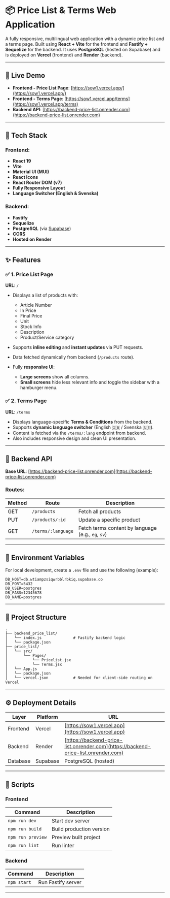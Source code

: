 # 📦 Price List & Terms Web Application

A fully responsive, multilingual web application with a dynamic price list and a terms page. Built using **React + Vite** for the frontend and **Fastify + Sequelize** for the backend. It uses **PostgreSQL** (hosted on Supabase) and is deployed on **Vercel** (frontend) and **Render** (backend).

---

## 🔗 Live Demo

* **Frontend - Price List Page**: [https://sow1.vercel.app/](https://sow1.vercel.app/)
* **Frontend - Terms Page**: [https://sow1.vercel.app/terms](https://sow1.vercel.app/terms)
* **Backend API**: [https://backend-price-list.onrender.com](https://backend-price-list.onrender.com)

---

## 💠 Tech Stack

### Frontend:

* **React 19**
* **Vite**
* **Material UI (MUI)**
* **React Icons**
* **React Router DOM (v7)**
* **Fully Responsive Layout**
* **Language Switcher (English & Svenska)**

### Backend:

* **Fastify**
* **Sequelize**
* **PostgreSQL** (via [Supabase](https://supabase.com/))
* **CORS**
* **Hosted on Render**

---

## ✨ Features

### ✅ **1. Price List Page**

**URL**: `/`

* Displays a list of products with:

  * Article Number
  * In Price
  * Final Price
  * Unit
  * Stock Info
  * Description
  * Product/Service category
* Supports **inline editing** and **instant updates** via PUT requests.
* Data fetched dynamically from backend (`/products` route).
* Fully **responsive UI**:

  * **Large screens** show all columns.
  * **Small screens** hide less relevant info and toggle the sidebar with a hamburger menu.

### ✅ **2. Terms Page**

**URL**: `/terms`

* Displays language-specific **Terms & Conditions** from the backend.
* Supports **dynamic language switcher** (English 🇬🇧 / Svenska 🇸🇪).
* Content is fetched via the `/terms/:lang` endpoint from backend.
* Also includes responsive design and clean UI presentation.

---

## 📆 Backend API

**Base URL**: [https://backend-price-list.onrender.com](https://backend-price-list.onrender.com)

### Routes:

| Method | Route              | Description                                        |
| ------ | ------------------ | -------------------------------------------------- |
| GET    | `/products`        | Fetch all products                                 |
| PUT    | `/products/:id`    | Update a specific product                          |
| GET    | `/terms/:language` | Fetch terms content by language (e.g., `eg`, `sv`) |

---

## 📓 Environment Variables

For local development, create a `.env` file and use the following (example):

```env
DB_HOST=db.wtiampzsiqwrbblrbkiq.supabase.co
DB_PORT=5432
DB_USER=postgres
DB_PASS=12345678
DB_NAME=postgres
```

---

## 📁 Project Structure

```
.
├── backend_price_list/
│   └── index.js              # Fastify backend logic
│   └── package.json
├── price_list/
│   └── src/
│       └── Pages/
│           └── Pricelist.jsx
│           └── Terms.jsx
│   └── App.js
│   └── package.json
│   └── vercel.json           # Needed for client-side routing on Vercel
```

---

## ⚙️ Deployment Details

| Layer    | Platform | URL                                                                                |
| -------- | -------- | ---------------------------------------------------------------------------------- |
| Frontend | Vercel   | [https://sow1.vercel.app](https://sow1.vercel.app)                                 |
| Backend  | Render   | [https://backend-price-list.onrender.com](https://backend-price-list.onrender.com) |
| Database | Supabase | PostgreSQL (hosted)                                                                |

---

## 🧪 Scripts

### Frontend

| Command           | Description              |
| ----------------- | ------------------------ |
| `npm run dev`     | Start dev server         |
| `npm run build`   | Build production version |
| `npm run preview` | Preview built project    |
| `npm run lint`    | Run linter               |

### Backend

| Command     | Description        |
| ----------- | ------------------ |
| `npm start` | Run Fastify server |

---
